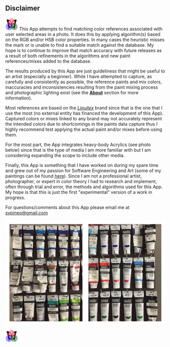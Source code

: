 ## Disclaimer
 
[![RGButterfly Logo](images/RGButterfly_Logo.png)](https://spineo.github.io/RGButterflyTechDocs/) This App attempts to find matching color references associated with user selected areas in a photo. It does this by applying algorithm(s) based on the RGB and/or HSB color properties.  In many cases the heuristic misses the mark or is unable to find a suitable match against the database. My hope is to continue to improve that match accuracy with future releases as a result of both refinements in the algorithms and new paint references/mixes added to the database.

The results produced by this App are just guideliness that might be useful to an artist (especially a beginner). While I have attempted to capture, as carefully and consistently as possible, the reference paints and mix colors, inaccuracies and inconsistencies resulting from the paint mixing process and photographic lighting exist (see the __[About](About.md)__ section for more information).

Most references are based on the [_Liquitex_](http://liquitex.com/) brand since that is the one that I use the most (no external entity has financed the development of this App). Captured colors or mixes linked to any brand may not accurately represent the intended colors due to shortcomings in the paints data capture thus I highly recommend test applying the actual paint and/or mixes before using them.

For the most part, the App integrates heavy-body Acrylics (see photo below) since that is the type of media I am more familiar with but I am considering expanding the scope to include other media.

Finally, this App is something that I have worked on during my spare time and grew out of my passion for Software Engineering and Art (some of my paintings can be found [here](https://deqi4muztfq55.cloudfront.net/paintings--drawings.html)). Since I am not a professional artist, photographer, or expert in color theory I had to research and implement, often through trial and error, the methods and algorithms used for this App. My hope is that this is just the first "experimental" version of a work in progress.

For questions/comments about this App please email me at [svpineo@gmail.com](mailto:svpineo@gmail.com)

![Paints](images/Paints.jpg)

[![RGButterfly Logo](images/RGButterfly_Logo.png)](https://spineo.github.io/RGButterflyTechDocs/)
